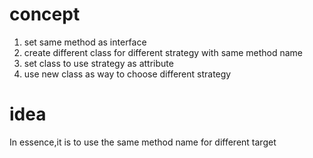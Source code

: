 # concept
1. set same method as interface 
1. create different class for different strategy with same method name 
1. set class to use strategy as attribute 
1. use new class as way to choose different strategy 

# idea 
In essence,it is to use the same method name for different target 